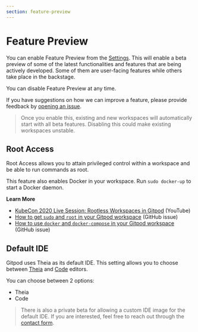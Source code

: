 ```yaml
---
section: feature-preview
---
```


# Feature Preview

You can enable Feature Preview from the [Settings](https://gitpod.io/settings/). This will enable a beta preview of some of the latest functionalities and features that are being actively developed. Some of them are user-facing features while others take place in the backstage.

You can disable Feature Preview at any time.

If you have suggestions on how we can improve a feature, please provide feedback by [opening an issue](https://github.com/gitpod-io/gitpod/issues/new/choose).

> Once you enable this, existing and new workspaces will automatically start with all beta features. Disabling this could make existing workspaces unstable.

## Root Access

Root Access allows you to attain privileged control within a workspace and be able to run commands as root.

This feature also enables Docker in your workspace. Run `sudo docker-up` to start a Docker daemon.

**Learn More**

- [KubeCon 2020 Live Session: Rootless Workspaces in Gitpod](https://www.youtube.com/watch?v=l4I2TVAnBuw) (YouTube)
- [How to get `sudo` and `root` in your Gitpod workspace](https://github.com/gitpod-io/gitpod/issues/39#issuecomment-738636446) (GitHub issue)
- [How to use `docker` and `docker-compose` in your Gitpod workspace](https://github.com/gitpod-io/gitpod/issues/52#issuecomment-738629624) (GitHub issue)

## Default IDE

Gitpod uses Theia as its default IDE. This setting allows you to choose between [Theia](https://github.com/eclipse-theia/theia) and [Code](https://github.com/microsoft/vscode) editors.

You can choose between 2 options:

- Theia
- Code

> There is also a private beta for allowing a custom IDE image for the default IDE. If you are interested, feel free to reach out through the [contact form](https://www.gitpod.io/contact).
